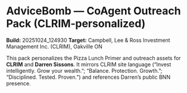 # AdviceBomb — CoAgent Outreach Pack (CLRIM‑personalized)
**Build:** 20251024_124930
**Target:** Campbell, Lee & Ross Investment Management Inc. (CLRIM), Oakville ON

This pack personalizes the Pizza Lunch Primer and outreach assets for **CLRIM** and **Darren Sissons**.
It mirrors CLRIM site language (“Invest intelligently. Grow your wealth.”; “Balance. Protection. Growth.”; “Disciplined. Tested. Proven.”) and references Darren’s public BNN presence.
